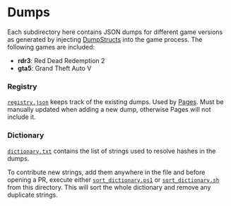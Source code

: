 # Dumps

Each subdirectory here contains JSON dumps for different game versions as generated by injecting [DumpStructs](/src/DumpStructs/) into the game process. The following games are included:
- **rdr3**: Red Dead Redemption 2
- **gta5**: Grand Theft Auto V

### Registry

[`registry.json`](./registry.json) keeps track of the existing dumps. Used by [Pages](/src/Pages/). Must be manually updated when adding a new dump, otherwise Pages will not include it.

### Dictionary

[`dictionary.txt`](./dictionary.txt) contains the list of strings used to resolve hashes in the dumps.

To contribute new strings, add them anywhere in the file and before opening a PR, execute either [`sort_dictionary.ps1`](./sort_dictionary.ps1) or [`sort_dictionary.sh`](./sort_dictionary.sh) from this directory. This will sort the whole dictionary and remove any duplicate strings.